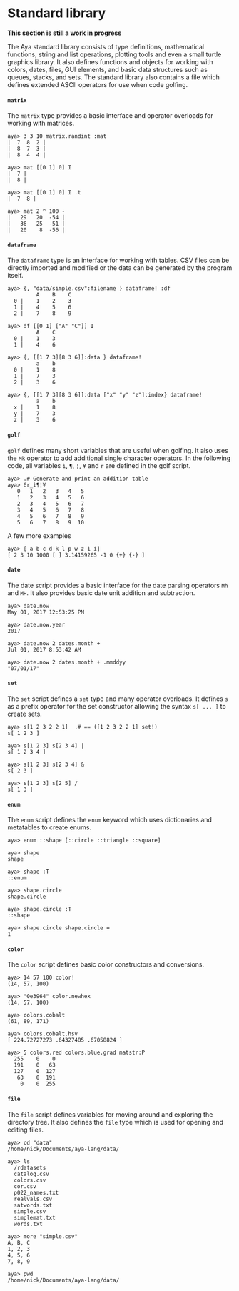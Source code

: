 # Standard library

**This section is still a work in progress**

The Aya standard library consists of type definitions, mathematical functions, string and list operations, plotting tools and even a small turtle graphics library. It also defines functions and objects for working with colors, dates, files, GUI elements, and basic data structures such as queues, stacks, and sets. The standard library also contains a file which defines extended ASCII operators for use when code golfing.

#### `matrix`

The `matrix` type provides a basic interface and operator overloads for working with matrices.

```
aya> 3 3 10 matrix.randint :mat
|  7  8  2 |
|  8  7  3 |
|  8  4  4 |

aya> mat [[0 1] 0] I
|  7 |
|  8 |

aya> mat [[0 1] 0] I .t
|  7  8 |

aya> mat 2 ^ 100 -
|   29   20  -54 |
|   36   25  -51 |
|   20    8  -56 |

```

#### `dataframe`

The `dataframe` type is an interface for working with tables. CSV files can be directly imported and modified or the data can be generated by the program itself.

```
aya> {, "data/simple.csv":filename } dataframe! :df
         A    B    C
  0 |    1    2    3
  1 |    4    5    6
  2 |    7    8    9

aya> df [[0 1] ["A" "C"]] I
         A    C
  0 |    1    3
  1 |    4    6

aya> {, [[1 7 3][8 3 6]]:data } dataframe!
         a    b
  0 |    1    8
  1 |    7    3
  2 |    3    6

aya> {, [[1 7 3][8 3 6]]:data ["x" "y" "z"]:index} dataframe!
         a    b
  x |    1    8
  y |    7    3
  z |    3    6
```

#### `golf`

`golf` defines many short variables that are useful when golfing. It also uses the `Mk` operator to add additional single character operators. In the following code, all variables `ì`, `¶`, `¦`, `¥` and `r` are defined in the golf script.

```
aya> .# Generate and print an addition table
aya> 6r_ì¶¦¥
   0   1   2   3   4   5
   1   2   3   4   5   6
   2   3   4   5   6   7
   3   4   5   6   7   8
   4   5   6   7   8   9
   5   6   7   8   9  10
```

A few more examples

```
aya> [ a b c d k l p w z ì í]
[ 2 3 10 1000 [ ] 3.14159265 -1 0 {+} {-} ]
```

#### `date`

The date script provides a basic interface for the date parsing operators `Mh` and `MH`. It also provides basic date unit addition and subtraction.

```
aya> date.now
May 01, 2017 12:53:25 PM

aya> date.now.year
2017

aya> date.now 2 dates.month +
Jul 01, 2017 8:53:42 AM

aya> date.now 2 dates.month + .mmddyy
"07/01/17"
```


#### `set`

The `set` script defines a `set` type and many operator overloads. It defines `s` as a prefix operator for the set constructor allowing the syntax `s[ ... ]` to create sets.

```
aya> s[1 2 3 2 2 1]  .# == ([1 2 3 2 2 1] set!)
s[ 1 2 3 ]

aya> s[1 2 3] s[2 3 4] |
s[ 1 2 3 4 ]

aya> s[1 2 3] s[2 3 4] &
s[ 2 3 ]

aya> s[1 2 3] s[2 5] /
s[ 1 3 ]
```

#### `enum`

The `enum` script defines the `enum` keyword which uses dictionaries and metatables to create enums.

```
aya> enum ::shape [::circle ::triangle ::square]

aya> shape
shape

aya> shape :T
::enum

aya> shape.circle
shape.circle

aya> shape.circle :T
::shape

aya> shape.circle shape.circle =
1
```

#### `color`

The `color` script defines basic color constructors and conversions.

```
aya> 14 57 100 color!
(14, 57, 100)

aya> "0e3964" color.newhex
(14, 57, 100)

aya> colors.cobalt
(61, 89, 171)

aya> colors.cobalt.hsv
[ 224.72727273 .64327485 .67058824 ]

aya> 5 colors.red colors.blue.grad matstr:P
  255    0    0
  191    0   63
  127    0  127
   63    0  191
    0    0  255
```

#### `file`

The `file` script defines variables for moving around and exploring the directory tree. It also defines the `file` type which is used for opening and editing files.

```
aya> cd "data"
/home/nick/Documents/aya-lang/data/

aya> ls
  /rdatasets
  catalog.csv
  colors.csv
  cor.csv
  p022_names.txt
  realvals.csv
  satwords.txt
  simple.csv
  simplemat.txt
  words.txt

aya> more "simple.csv"
A, B, C
1, 2, 3
4, 5, 6
7, 8, 9

aya> pwd
/home/nick/Documents/aya-lang/data/
```
